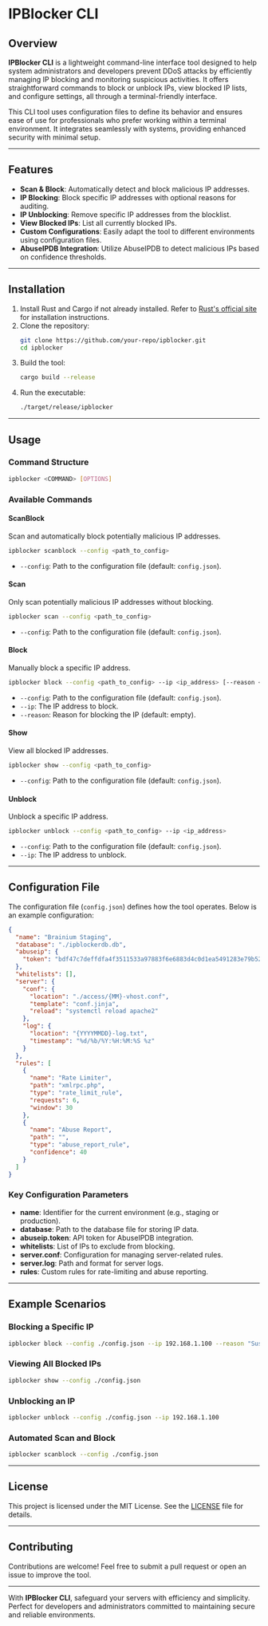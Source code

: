 # IPBlocker CLI

## Overview

**IPBlocker CLI** is a lightweight command-line interface tool designed to help system administrators and developers prevent DDoS attacks by efficiently managing IP blocking and monitoring suspicious activities. It offers straightforward commands to block or unblock IPs, view blocked IP lists, and configure settings, all through a terminal-friendly interface.

This CLI tool uses configuration files to define its behavior and ensures ease of use for professionals who prefer working within a terminal environment. It integrates seamlessly with systems, providing enhanced security with minimal setup.

---

## Features

- **Scan & Block**: Automatically detect and block malicious IP addresses.
- **IP Blocking**: Block specific IP addresses with optional reasons for auditing.
- **IP Unblocking**: Remove specific IP addresses from the blocklist.
- **View Blocked IPs**: List all currently blocked IPs.
- **Custom Configurations**: Easily adapt the tool to different environments using configuration files.
- **AbuseIPDB Integration**: Utilize AbuseIPDB to detect malicious IPs based on confidence thresholds.

---

## Installation

1. Install Rust and Cargo if not already installed. Refer to [Rust's official site](https://www.rust-lang.org/) for installation instructions.
2. Clone the repository:
   ```bash
   git clone https://github.com/your-repo/ipblocker.git
   cd ipblocker
   ```
3. Build the tool:
   ```bash
   cargo build --release
   ```
4. Run the executable:
   ```bash
   ./target/release/ipblocker
   ```

---

## Usage

### Command Structure

```bash
ipblocker <COMMAND> [OPTIONS]
```

### Available Commands

#### **ScanBlock**
Scan and automatically block potentially malicious IP addresses.

```bash
ipblocker scanblock --config <path_to_config>
```

- `--config`: Path to the configuration file (default: `config.json`).

#### **Scan**
Only scan potentially malicious IP addresses without blocking.

```bash
ipblocker scan --config <path_to_config>
```

- `--config`: Path to the configuration file (default: `config.json`).

#### **Block**
Manually block a specific IP address.

```bash
ipblocker block --config <path_to_config> --ip <ip_address> [--reason <reason>]
```

- `--config`: Path to the configuration file (default: `config.json`).
- `--ip`: The IP address to block.
- `--reason`: Reason for blocking the IP (default: empty).

#### **Show**
View all blocked IP addresses.

```bash
ipblocker show --config <path_to_config>
```

- `--config`: Path to the configuration file (default: `config.json`).

#### **Unblock**
Unblock a specific IP address.

```bash
ipblocker unblock --config <path_to_config> --ip <ip_address>
```

- `--config`: Path to the configuration file (default: `config.json`).
- `--ip`: The IP address to unblock.

---

## Configuration File

The configuration file (`config.json`) defines how the tool operates. Below is an example configuration:

```json
{
  "name": "Brainium Staging",
  "database": "./ipblockerdb.db",
  "abuseip": {
    "token": "bdf47c7deffdfa4f3511533a97883f6e6883d4c0d1ea5491283e79b52d26b017b9c1ea954ccb64eb"
  },
  "whitelists": [],
  "server": {
    "conf": {
      "location": "./access/{MM}-vhost.conf",
      "template": "conf.jinja",
      "reload": "systemctl reload apache2"
    },
    "log": {
      "location": "{YYYYMMDD}-log.txt",
      "timestamp": "%d/%b/%Y:%H:%M:%S %z"
    }
  },
  "rules": [
    {
      "name": "Rate Limiter",
      "path": "xmlrpc.php",
      "type": "rate_limit_rule",
      "requests": 6,
      "window": 30
    },
    {
      "name": "Abuse Report",
      "path": "",
      "type": "abuse_report_rule",
      "confidence": 40
    }
  ]
}
```

### Key Configuration Parameters

- **name**: Identifier for the current environment (e.g., staging or production).
- **database**: Path to the database file for storing IP data.
- **abuseip.token**: API token for AbuseIPDB integration.
- **whitelists**: List of IPs to exclude from blocking.
- **server.conf**: Configuration for managing server-related rules.
- **server.log**: Path and format for server logs.
- **rules**: Custom rules for rate-limiting and abuse reporting.

---

## Example Scenarios

### Blocking a Specific IP

```bash
ipblocker block --config ./config.json --ip 192.168.1.100 --reason "Suspicious activity detected"
```

### Viewing All Blocked IPs

```bash
ipblocker show --config ./config.json
```

### Unblocking an IP

```bash
ipblocker unblock --config ./config.json --ip 192.168.1.100
```

### Automated Scan and Block

```bash
ipblocker scanblock --config ./config.json
```

---

## License

This project is licensed under the MIT License. See the [LICENSE](LICENSE) file for details.

---

## Contributing

Contributions are welcome! Feel free to submit a pull request or open an issue to improve the tool.

---

With **IPBlocker CLI**, safeguard your servers with efficiency and simplicity. Perfect for developers and administrators committed to maintaining secure and reliable environments.
